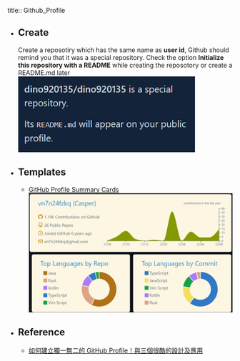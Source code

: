 title:: Github_Profile

- ## Create
  Create a reposotiry which has the same name as **user id**, Github should remind you that it was a special repository. Check the option **Initialize this repository with a README** while creating the reposotory or create a README.md later
  ![image.png](../assets/image_1661675922057_0.png)
- ## Templates
	- [GitHub Profile Summary Cards](https://github.com/vn7n24fzkq/github-profile-summary-cards)
	  ![image.png](../assets/image_1661676721453_0.png)
- ## Reference
	- [如何建立獨一無二的 GitHub Profile！與三個很酷的設計及應用](https://medium.com/starbugs/%E5%A6%82%E4%BD%95%E5%BB%BA%E7%AB%8B%E7%8D%A8%E4%B8%80%E7%84%A1%E4%BA%8C%E7%9A%84-github-profile-%E8%88%87%E4%B8%89%E5%80%8B%E5%BE%88%E9%85%B7%E7%9A%84%E8%A8%AD%E8%A8%88%E5%8F%8A%E6%87%89%E7%94%A8-ef1cbb4b42c1)